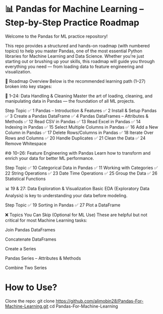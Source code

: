 # 📊 Pandas for Machine Learning – Step-by-Step Practice Roadmap
Welcome to the Pandas for ML practice repository!

This repo provides a structured and hands-on roadmap (with numbered topics) to help you master Pandas, one of the most essential Python libraries for Machine Learning and Data Science. Whether you're just starting out or brushing up your skills, this roadmap will guide you through everything you need — from loading data to feature engineering and visualization.

🧭 Roadmap Overview
Below is the recommended learning path (1–27) broken into key stages:

🔹 1–24: Data Handling & Cleaning
Master the art of loading, cleaning, and manipulating data in Pandas — the foundation of all ML projects.

Step	Topic
✅ 1	Pandas – Introduction & Features
✅ 2	Install & Setup Pandas
✅ 3	Create a Pandas DataFrame
✅ 4	Pandas DataFrames – Attributes & Methods
✅ 12	Read CSV in Pandas
✅ 13	Read Excel in Pandas
✅ 14	Indexing in Pandas
✅ 15	Select Multiple Columns in Pandas
✅ 16	Add a New Column in Pandas
✅ 17	Delete Rows/Columns in Pandas
✅ 18	Iterate Over Rows and Columns
✅ 20	Handle Duplicates
✅ 21	Clean the Data
✅ 24	Remove Whitespace

#⚙️ 10–26: Feature Engineering with Pandas
Learn how to transform and enrich your data for better ML performance.

  Step  Topic
✅ 10 	Categorical Data in Pandas
✅ 11	  Working with Categories
✅ 22	  String Operations
✅ 23	  Date Time Operations
✅ 25	  Group the Data
✅ 26	  Statistical Functions

📊 19 & 27: Data Exploration & Visualization
Basic EDA (Exploratory Data Analysis) is key to understanding your data before modeling.

Step	Topic
✅ 19	Sorting in Pandas
✅ 27	Plot a DataFrame

❌ Topics You Can Skip (Optional for ML Use)
These are helpful but not critical for most Machine Learning tasks:

Join Pandas DataFrames

Concatenate DataFrames

Create a Series

Pandas Series – Attributes & Methods

Combine Two Series

# How to Use?
Clone the repo:
git clone https://github.com/alimobin28/Pandas-For-Machine-Learning.git
cd Pandas-For-Machine-Learning

